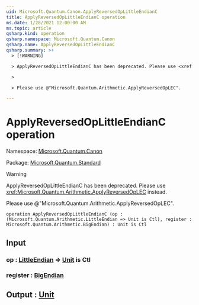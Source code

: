 ```yaml
---
uid: Microsoft.Quantum.Canon.ApplyReversedOpLittleEndianC
title: ApplyReversedOpLittleEndianC operation
ms.date: 1/28/2021 12:00:00 AM
ms.topic: article
qsharp.kind: operation
qsharp.namespace: Microsoft.Quantum.Canon
qsharp.name: ApplyReversedOpLittleEndianC
qsharp.summary: >+
  > [!WARNING]

  > ApplyReversedOpLittleEndianC has been deprecated. Please use <xref:Microsoft.Quantum.Arithmetic.ApplyReversedOpLEC> instead.

  >

  > Please use @"Microsoft.Quantum.Arithmetic.ApplyReversedOpLEC".

---
```


# ApplyReversedOpLittleEndianC operation

Namespace: [Microsoft.Quantum.Canon](xref:Microsoft.Quantum.Canon)

Package: [Microsoft.Quantum.Standard](https://nuget.org/packages/Microsoft.Quantum.Standard)


> [!WARNING]
> ApplyReversedOpLittleEndianC has been deprecated. Please use <xref:Microsoft.Quantum.Arithmetic.ApplyReversedOpLEC> instead.
>
> Please use @"Microsoft.Quantum.Arithmetic.ApplyReversedOpLEC".



```qsharp
operation ApplyReversedOpLittleEndianC (op : (Microsoft.Quantum.Arithmetic.LittleEndian => Unit is Ctl), register : Microsoft.Quantum.Arithmetic.BigEndian) : Unit is Ctl
```


## Input

### op : [LittleEndian](xref:Microsoft.Quantum.Arithmetic.LittleEndian) => [Unit](xref:microsoft.quantum.lang-ref.unit)  is Ctl




### register : [BigEndian](xref:Microsoft.Quantum.Arithmetic.BigEndian)





## Output : [Unit](xref:microsoft.quantum.lang-ref.unit)

